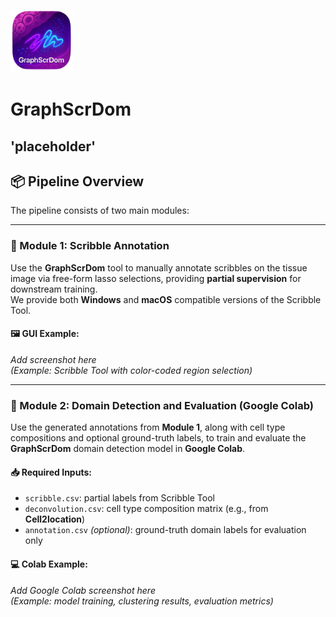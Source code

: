 <p align="left">
  <img src="./assets/logo-removebg-preview.png" alt="GraphScrDom Logo" width="100"/>
</p>

# GraphScrDom
'placeholder'
---

## 📦 Pipeline Overview

The pipeline consists of two main modules:

---

### 📌 Module 1: Scribble Annotation

Use the **GraphScrDom** tool to manually annotate scribbles on the tissue image via free-form lasso selections, providing **partial supervision** for downstream training.  
We provide both **Windows** and **macOS** compatible versions of the Scribble Tool.

#### 🖼️ GUI Example:
*Add screenshot here*  
_(Example: Scribble Tool with color-coded region selection)_

---

### 📌 Module 2: Domain Detection and Evaluation (Google Colab)

Use the generated annotations from **Module 1**, along with cell type compositions and optional ground-truth labels, to train and evaluate the **GraphScrDom** domain detection model in **Google Colab**.

#### 📥 Required Inputs:
- `scribble.csv`: partial labels from Scribble Tool  
- `deconvolution.csv`: cell type composition matrix (e.g., from **Cell2location**)  
- `annotation.csv` *(optional)*: ground-truth domain labels for evaluation only  

#### 💻 Colab Example:
*Add Google Colab screenshot here*  
_(Example: model training, clustering results, evaluation metrics)_
